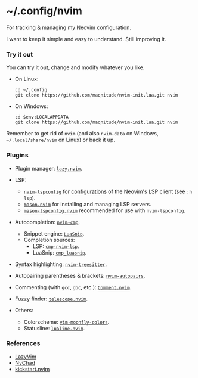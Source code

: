 # ~/.config/nvim
For tracking & managing my Neovim configuration.

I want to keep it simple and easy to understand. Still improving it.

### Try it out
You can try it out, change and modify whatever you like. 
- On Linux:
  ```shell
  cd ~/.config
  git clone https://github.com/maqnitude/nvim-init.lua.git nvim
  ```
- On Windows:
  ```shell
  cd $env:LOCALAPPDATA
  git clone https://github.com/maqnitude/nvim-init.lua.git nvim
  ```
Remember to get rid of `nvim` (and also `nvim-data` on Windows, `~/.local/share/nvim` on Linux) or back it up.

### Plugins
- Plugin manager: [`lazy.nvim`](https://github.com/folke/lazy.nvim).

- LSP:
  - [`nvim-lspconfig`](https://github.com/neovim/nvim-lspconfig) for [configurations](https://github.com/neovim/nvim-lspconfig/blob/master/doc/server_configurations.md) of the Neovim's LSP client (see `:h lsp`).
  - [`mason.nvim`](https://github.com/williamboman/mason.nvim) for installing and managing LSP servers.
  - [`mason-lspconfig.nvim`](https://github.com/williamboman/mason-lspconfig.nvim) recommended for use with `nvim-lspconfig`.
 
- Autocompletion: [`nvim-cmp`](https://github.com/hrsh7th/nvim-cmp).
  - Snippet engine: [`LuaSnip`](https://github.com/L3MON4D3/LuaSnip).
  - Completion sources:
    - LSP: [`cmp-nvim-lsp`](https://github.com/hrsh7th/cmp-nvim-lsp).
    - LuaSnip: [`cmp_luasnip`](https://github.com/saadparwaiz1/cmp_luasnip).

- Syntax highlighting: [`nvim-treesitter`](https://github.com/nvim-treesitter/nvim-treesitter).

- Autopairing parentheses & brackets: [`nvim-autopairs`](https://github.com/windwp/nvim-autopairs).

- Commenting (with `gcc`, `gbc`, etc.): [`Comment.nvim`](https://github.com/numToStr/Comment.nvim).

- Fuzzy finder: [`telescope.nvim`](https://github.com/nvim-telescope/telescope.nvim).

- Others:
  - Colorscheme: [`vim-moonfly-colors`](https://github.com/bluz71/vim-moonfly-colors).
  - Statusline: [`lualine.nvim`](https://github.com/nvim-lualine/lualine.nvim).

### References
- [LazyVim](https://github.com/LazyVim/LazyVim)
- [NvChad](https://github.com/NvChad/NvChad)
- [kickstart.nvim](https://github.com/nvim-lua/kickstart.nvim)
